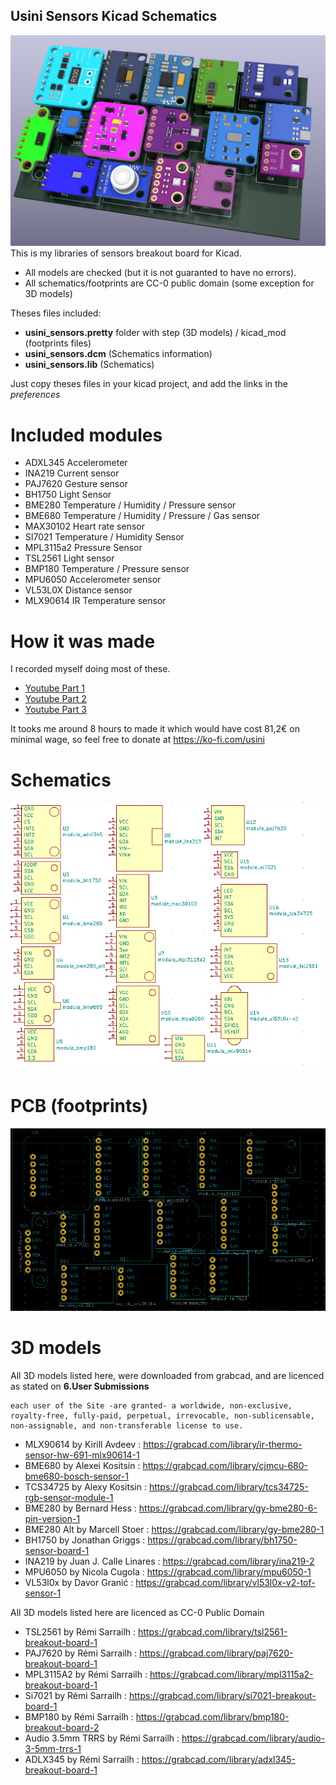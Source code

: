 Usini Sensors Kicad Schematics
----------------------
![3D models](sources/images/3D.png)
This is my libraries of sensors breakout board for Kicad.
* All models are checked (but it is not guaranted to have no errors).
* All schematics/footprints are CC-0 public domain (some exception for 3D models)

Theses files included:
* **usini_sensors.pretty** folder with step (3D models) / kicad_mod (footprints files)
* **usini_sensors.dcm** (Schematics information)
* **usini_sensors.lib** (Schematics)

Just copy theses files in your kicad project, and add the links in the *preferences*

# Included modules
* ADXL345 Accelerometer
* INA219 Current sensor
* PAJ7620 Gesture sensor
* BH1750 Light Sensor
* BME280 Temperature / Humidity / Pressure sensor
* BME680 Temperature / Humidity / Pressure / Gas sensor
* MAX30102 Heart rate sensor
* SI7021 Temperature / Humidity Sensor
* MPL3115a2 Pressure Sensor
* TSL2561 Light sensor
* BMP180 Temperature / Pressure sensor
* MPU6050 Accelerometer sensor
* VL53L0X Distance sensor
* MLX90614 IR Temperature sensor

# How it was made
I recorded myself doing most of these.
* [Youtube Part 1](https://www.youtube.com/watch?v=2__ODQvKKTA)
* [Youtube Part 2](https://www.youtube.com/watch?v=Mm6G-MrL5dA)
* [Youtube Part 3](https://www.youtube.com/watch?v=6xK2-JJZ6IQ)

It tooks me around 8 hours to made it which would have cost 81,2€ on minimal wage, so feel free to donate at https://ko-fi.com/usini

# Schematics
![Schematics](sources/images/schematics.png)

# PCB (footprints)
![PCB](sources/images/pcb.png)



# 3D models
All 3D models listed here, were downloaded from grabcad, and are licenced as stated on **6.User Submissions**
```
each user of the Site -are granted- a worldwide, non-exclusive, royalty-free, fully-paid, perpetual, irrevocable, non-sublicensable, non-assignable, and non-transferable license to use.
```

* MLX90614 by Kirill Avdeev         : https://grabcad.com/library/ir-thermo-sensor-hw-691-mlx90614-1
* BME680 by Alexei Kositsin         : https://grabcad.com/library/cjmcu-680-bme680-bosch-sensor-1
* TCS34725 by Alexy Kositsin        : https://grabcad.com/library/tcs34725-rgb-sensor-module-1
* BME280 by Bernard Hess            : https://grabcad.com/library/gy-bme280-6-pin-version-1
* BME280 Alt by Marcell Stoer       : https://grabcad.com/library/gy-bme280-1
* BH1750 by Jonathan Griggs         : https://grabcad.com/library/bh1750-sensor-board-1
* INA219 by Juan J. Calle Linares   : https://grabcad.com/library/ina219-2
* MPU6050 by Nicola Cugola          : https://grabcad.com/library/mpu6050-1
* VL53l0x by Davor Granić           : https://grabcad.com/library/vl53l0x-v2-tof-sensor-1

All 3D models listed here are licenced as CC-0 Public Domain
* TSL2561 by Rémi Sarrailh          : https://grabcad.com/library/tsl2561-breakout-board-1
* PAJ7620 by Rémi Sarrailh          : https://grabcad.com/library/paj7620-breakout-board-1
* MPL3115A2 by Rémi Sarrailh        : https://grabcad.com/library/mpl3115a2-breakout-board-1
* Si7021 by Rémi Sarrailh           : https://grabcad.com/library/si7021-breakout-board-1
* BMP180 by Rémi Sarrailh           : https://grabcad.com/library/bmp180-breakout-board-2
* Audio 3.5mm TRRS by Rémi Sarrailh : https://grabcad.com/library/audio-3-5mm-trrs-1
* ADLX345 by Rémi Sarrailh          : https://grabcad.com/library/adxl345-breakout-board-1
